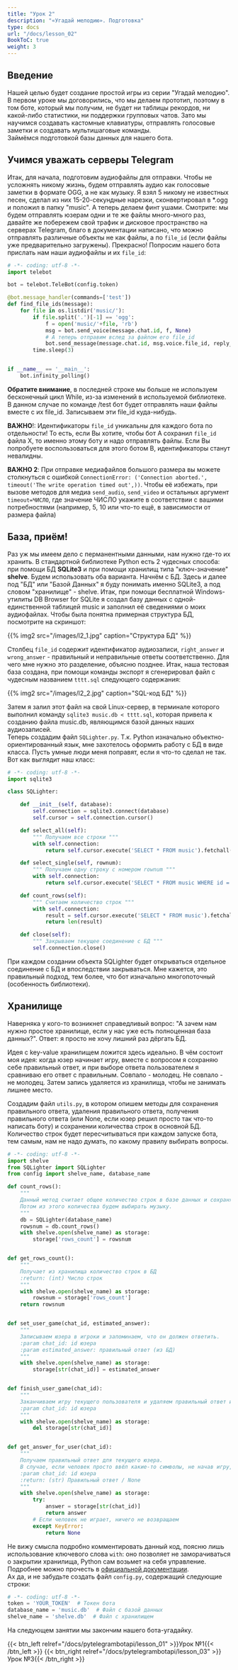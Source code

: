 ```yaml
---
title: "Урок 2"
description: "«Угадай мелодию». Подготовка"
type: docs
url: "/docs/lesson_02"
BookToC: true
weight: 3
---
```


## Введение
Нашей целью будет создание простой игры из серии "Угадай мелодию". В первом уроке мы договорились, что мы делаем прототип, поэтому в том боте, который мы получим, не будет ни таблицы рекордов, ни какой-либо статистики, ни поддержки групповых чатов. Зато мы научимся создавать кастомные клавиатуры, отправлять голосовые заметки и создавать мультишаговые команды.  
Займёмся подготовкой базы данных для нашего бота.

## Учимся уважать серверы Telegram

Итак, для начала, подготовим аудиофайлы для отправки. Чтобы не усложнять никому жизнь, будем отправлять аудио как голосовые заметки в формате OGG, а не как музыку. Я взял 5 никому не известных песен, сделал из них 15-20-секундные нарезки, сконвертировал в *.ogg и положил в папку "music". А теперь делаем финт ушами. Смотрите: мы будем отправлять юзерам одни и те же файлы много-много раз, давайте же побережем свой трафик и дисковое пространство на серверах Telegram, благо в документации написано, что можно отправлять различные объекты не как файлы, а по `file_id` (если файлы уже предварительно загружены). Прекрасно! Попросим нашего бота прислать нам наши аудиофайлы и их `file_id`:

```python
# -*- coding: utf-8 -*-
import telebot

bot = telebot.TeleBot(config.token)

@bot.message_handler(commands=['test'])
def find_file_ids(message):
    for file in os.listdir('music/'):
        if file.split('.')[-1] == 'ogg':
            f = open('music/'+file, 'rb')
            msg = bot.send_voice(message.chat.id, f, None)
            # А теперь отправим вслед за файлом его file_id
            bot.send_message(message.chat.id, msg.voice.file_id, reply_to_message_id=msg.message_id)
        time.sleep(3)


if __name__ == '__main__':
    bot.infinity_polling()
```

**Обратите внимание**, в последней строке мы больше не используем бесконечный цикл While, из-за изменений в используемой библиотеке. В данном случае по команде /test бот будет отправлять наши файлы вместе с их file_id. Записываем эти file_id куда-нибудь.

**ВАЖНО**!: Идентификаторы `file_id` уникальны для каждого бота по отдельности! То есть, если Вы хотите, чтобы бот А сохранил `file_id` файла Х, то именно этому боту и надо отправлять файлы. Если Вы попробуете воспользоваться для этого ботом B, идентификаторы станут невалидны.

**ВАЖНО 2**: При отправке медиафайлов большого размера вы можете столкнуться с ошибкой `ConnectionError: ('Connection aborted.', timeout('The write operation timed out',))`. Чтобы её избежать, при вызове методов для медиа `send_audio`, `send_video` и остальных аргумент `timeout=ЧИСЛО`, где значение ЧИСЛО укажите в соответствии с вашими потребностями (например, 5, 10 или что-то ещё, в зависимости от размера файла)

## База, приём!

Раз уж мы имеем дело с перманентными данными, нам нужно где-то их хранить. В стандартной библиотеке Python есть 2 чудесных способа: при помощи БД **SQLite3** и при помощи хранилищ типа "ключ-значение" **shelve**. Будем использовать оба варианта. Начнём с БД. Здесь и далее под "БД" или "Базой Данных" я буду понимать именно SQLite3, а под словом "хранилище" - shelve. Итак, при помощи бесплатной Windows-утилиты DB Browser for SQLite я создал базу данных с одной-единственной таблицей music и заполнил её сведениями о моих аудиофайлах. Чтобы была понятна примерная структура БД, посмотрите на скриншот:

{{% img2 src="/images/l2_1.jpg" caption="Структура БД" %}}

Столбец `file_id` содержит идентификатор аудиозаписи, `right_answer` и `wrong_answer` - правильный и неправильные ответы соответственно. Для чего мне нужно это разделение, объясню позднее. Итак, наша тестовая база создана, при помощи команды экспорт я сгенерировал файл с чудесным названием `tttt.sql` следующего содержания:

{{% img2 src="/images/l2_2.jpg" caption="SQL-код БД" %}}

Затем я залил этот файл на свой Linux-сервер, в терминале которого выполнил команду `sqlite3 music.db < tttt.sql`, которая привела к созданию файла music.db, являющимся базой данных наших аудиозаписей.  
Теперь создадим файл `SQLighter.py`. Т.к. Python изначально объектно-ориентированный язык, мне захотелось оформить работу с БД в виде класса. Пусть умные люди меня поправят, если я что-то сделал не так. Вот как выглядит наш класс:

```python
# -*- coding: utf-8 -*-
import sqlite3

class SQLighter:

    def __init__(self, database):
        self.connection = sqlite3.connect(database)
        self.cursor = self.connection.cursor()

    def select_all(self):
        """ Получаем все строки """
        with self.connection:
            return self.cursor.execute('SELECT * FROM music').fetchall()

    def select_single(self, rownum):
        """ Получаем одну строку с номером rownum """
        with self.connection:
            return self.cursor.execute('SELECT * FROM music WHERE id = ?', (rownum,)).fetchall()[0]

    def count_rows(self):
        """ Считаем количество строк """
        with self.connection:
            result = self.cursor.execute('SELECT * FROM music').fetchall()
            return len(result)

    def close(self):
        """ Закрываем текущее соединение с БД """
        self.connection.close()
```

При каждом создании объекта SQLighter будет открываться отдельное соединение с БД и впоследствии закрываться. Мне кажется, это правильный подход, тем более, что бот изначально многопоточный (особенность библиотеки).

## Хранилище

Наверняка у кого-то возникнет справедливый вопрос: "А зачем нам нужно простое хранилище, если у нас уже есть полноценная база данных?". Ответ: я просто не хочу лишний раз дёргать БД.

Идея с key-value хранилищем ложится здесь идеально. В чём состоит моя идея: когда юзер начинает игру, вместе с вопросом я сохраняю себе правильный ответ, и при выборе ответа пользователем я сравниваю его ответ с правильным. Совпало - молодец. Не совпало - не молодец. Затем запись удаляется из хранилища, чтобы не занимать лишнее место.

Создадим файл `utils.py`, в котором опишем методы для сохранения правильного ответа, удаления правильного ответа, получения правильного ответа (или None, если юзер решил просто так что-то написать боту) и сохранении количества строк в основной БД. Количество строк будет пересчитываться при каждом запуске бота, тем самым, нам не надо думать, по какому правилу выбирать вопросы.

```python
# -*- coding: utf-8 -*-
import shelve
from SQLighter import SQLighter
from config import shelve_name, database_name

def count_rows():
    """
    Данный метод считает общее количество строк в базе данных и сохраняет в хранилище.
    Потом из этого количества будем выбирать музыку.
    """
    db = SQLighter(database_name)
    rowsnum = db.count_rows()
    with shelve.open(shelve_name) as storage:
        storage['rows_count'] = rowsnum


def get_rows_count():
    """
    Получает из хранилища количество строк в БД
    :return: (int) Число строк
    """
    with shelve.open(shelve_name) as storage:
        rowsnum = storage['rows_count']
    return rowsnum


def set_user_game(chat_id, estimated_answer):
    """
    Записываем юзера в игроки и запоминаем, что он должен ответить.
    :param chat_id: id юзера
    :param estimated_answer: правильный ответ (из БД)
    """
    with shelve.open(shelve_name) as storage:
        storage[str(chat_id)] = estimated_answer


def finish_user_game(chat_id):
    """
    Заканчиваем игру текущего пользователя и удаляем правильный ответ из хранилища
    :param chat_id: id юзера
    """
    with shelve.open(shelve_name) as storage:
        del storage[str(chat_id)]


def get_answer_for_user(chat_id):
    """
    Получаем правильный ответ для текущего юзера.
    В случае, если человек просто ввёл какие-то символы, не начав игру, возвращаем None
    :param chat_id: id юзера
    :return: (str) Правильный ответ / None
    """
    with shelve.open(shelve_name) as storage:
        try:
            answer = storage[str(chat_id)]
            return answer
        # Если человек не играет, ничего не возвращаем
        except KeyError:
            return None
```

Не вижу смысла подробно комментировать данный код, поясню лишь использование ключевого слова `with`: оно позволяет не заморачиваться о закрытии хранилища, Python сам возьмет на себя управление. Подробнее можно прочесть в [официальной документации](https://docs.python.org/3/reference/compound_stmts.html#the-with-statement).  
Ах да, и не забудьте создать файл `config.py`, содержащий следующие строки:

```python
# -*- coding: utf-8 -*-
token = 'YOUR_TOKEN'  # Токен бота
database_name = 'music.db'  # Файл с базой данных
shelve_name = 'shelve.db'  # Файл с хранилищем
```

На следующем занятии мы закончим нашего бота-угадайку.


{{< btn_left relref="/docs/pytelegrambotapi/lesson_01" >}}Урок №1{{< /btn_left >}}
{{< btn_right relref="/docs/pytelegrambotapi/lesson_03" >}}Урок №3{{< /btn_right >}}
